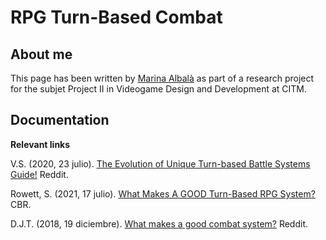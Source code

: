 # RPG Turn-Based Combat

## About me
This page has been written by [Marina Albalà](https://github.com/Vizalt) as part of a research project for the subjet Project II in Videogame Design and Development at CITM.

## Documentation

**Relevant links**

V.S. (2020, 23 julio). [The Evolution of Unique Turn-based Battle Systems Guide!](https://www.reddit.com/r/JRPG/comments/hwdk8p/the_evolution_of_unique_turnbased_battle_systems/) Reddit. 

Rowett, S. (2021, 17 julio). [What Makes A GOOD Turn-Based RPG System?](https://www.cbr.com/jrpgs-turn-based-systems/) CBR. 

D.J.T. (2018, 19 diciembre). [What makes a good combat system?](https://www.reddit.com/r/RPGdesign/comments/a7nz7i/what_makes_a_good_combat_system/) Reddit.
